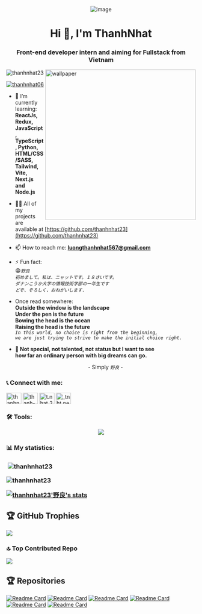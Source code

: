 <p align="center">
  <img src="https://github.com/user-attachments/assets/0fe1d9d2-992c-489a-8038-7c74ac4139d4" alt="image" />
</p>
<h1 align="center">Hi 👋, I'm ThanhNhat</h1>
<h3 align="center">Front-end developer intern and aiming for Fullstack from Vietnam</h3>
<img align="right" alt="wallpaper" width="400" src="https://i.pinimg.com/736x/2d/97/00/2d97009d6c5dcc66223f1102377d2b01.jpg">

<p align="left"> <img src="https://komarev.com/ghpvc/?username=thanhnhat23&label=Profile%20views&color=0e75b6&style=flat" alt="thanhnhat23" /> </p>

<p align="left"> <a href="https://twitter.com/thanhnhat06" target="blank"><img src="https://img.shields.io/twitter/follow/thanhnhat06?logo=twitter&style=for-the-badge" alt="thanhnhat06" /></a> </p>

- 🌱 I’m currently learning: **<br>ReactJs, Redux, JavaScript, TypeScript, Python, HTML/CSS/SASS, Tailwind, Vite, Next.js and Node.js**

- 👨‍💻 All of my projects are available at [https://github.com/thanhnhat23](https://github.com/thanhnhat23)

- 📫 How to reach me: **luongthanhnhat567@gmail.com**

- ⚡ Fun fact: <br>😁*`野良`* <br>*`初めまして。私は、ニャットです。１８さいです。`* <br> *`ダナンこうか大学の情報技術学部の一年生です`* <br>*`どぞ、ぞろしく、おねがいします. `*

- Once read somewhere: <strong>
<br> Outside the window is the landscape
<br> Under the pen is the future
<br> Bowing the head is the ocean
<br> Raising the head is the future </strong>
<br> *`In this world, no choice is right from the beginning,`*
<br> *`we are just trying to strive to make the initial choice right.`*

- <strong>💁 Not special, not talented, not status but I want to see <br> how far an ordinary person with big dreams can go.</strong>
<br> <p align="center"> - Simply *`野良`* - </p>

<h3 align="left">📞 Connect with me:</h3>
<p align="left">
<a href="https://twitter.com/thanhnhat06" target="blank"><img align="center" src="https://raw.githubusercontent.com/rahuldkjain/github-profile-readme-generator/master/src/images/icons/Social/twitter.svg" alt="thanhnhat06" height="30" width="40" /></a>
<a href="https://linkedin.com/in/thanh-nhật-✓-533961338" target="blank"><img align="center" src="https://raw.githubusercontent.com/rahuldkjain/github-profile-readme-generator/master/src/images/icons/Social/linked-in-alt.svg" alt="thanh-nhật-✓-533961338" height="30" width="40" /></a>
<a href="https://fb.com/t.nhat.231026" target="blank"><img align="center" src="https://raw.githubusercontent.com/rahuldkjain/github-profile-readme-generator/master/src/images/icons/Social/facebook.svg" alt="t.nhat.231026" height="30" width="40" /></a>
<a href="https://instagram.com/_tnht.per06" target="blank"><img align="center" src="https://raw.githubusercontent.com/rahuldkjain/github-profile-readme-generator/master/src/images/icons/Social/instagram.svg" alt="_tnht.per06" height="30" width="40" /></a>
</p>

<h3 align="left">🛠️ Tools:</h3>
<p align="center">
  <a href="https://skillicons.dev">
    <img src="https://skillicons.dev/icons?i=ae,ps,pr,figma,gitlab,github,html,css,js,react,tailwind,py,blender,c,c++,nodejs,react,redux,sass,firebase,ts,vite,vscode" />
  </a>
</p>

<h3 align="left">📊 My statistics:<h3>
<p>&nbsp;<img align="center" src="https://github-readme-stats.vercel.app/api?username=thanhnhat23&show_icons=true&locale=en&theme=tokyonight&rank_icon=github" alt="thanhnhat23" /></p>
<p><img align="center" src="https://github-readme-streak-stats.herokuapp.com/?user=thanhnhat23&theme=tokyonight" alt="thanhnhat23" /></p>
<a align="center" href="https://github.com/anuraghazra/github-readme-stats">
  <img src="https://github-readme-stats.vercel.app/api/wakatime?username=thanhnhat23&theme=tokyonight&layout=compact" alt="thanhnhat23&#39;野良's stats">
</a>

## 🏆 GitHub Trophies
![](https://github-profile-trophy.vercel.app/?username=thanhnhat23&theme=tokyonight&no-frame=false&no-bg=true&margin-w=4)

### 🔝 Top Contributed Repo
![](https://github-contributor-stats.vercel.app/api?username=thanhnhat23&limit=5&theme=tokyonight&combine_all_yearly_contributions=true)

## 🏆 Repositories
[![Readme Card](https://github-readme-stats.vercel.app/api/pin/?username=thanhnhat23&repo=libraryGames&theme=tokyonight)](https://github.com/thanhnhat23/libraryGames)
[![Readme Card](https://github-readme-stats.vercel.app/api/pin/?username=thanhnhat23&repo=sortFolder&theme=tokyonight)](https://github.com/thanhnhat23/sortFolder)
[![Readme Card](https://github-readme-stats.vercel.app/api/pin/?username=thanhnhat23&repo=resizeImage&theme=tokyonight)](https://github.com/thanhnhat23/resizeImage)
[![Readme Card](https://github-readme-stats.vercel.app/api/pin/?username=thanhnhat23&repo=convertPDFtoDocx&theme=tokyonight)](https://github.com/thanhnhat23/convertPDFtoDocx)
[![Readme Card](https://github-readme-stats.vercel.app/api/pin/?username=thanhnhat23&repo=createQRcode&theme=tokyonight)](https://github.com/thanhnhat23/createQRcode)
[![Readme Card](https://github-readme-stats.vercel.app/api/pin/?username=thanhnhat23&repo=thanhnhat23&theme=tokyonight)](https://github.com/thanhnhat23/thanhnhat23)

<!-- Proudly created with GPRM ( https://gprm.itsvg.in ) -->
